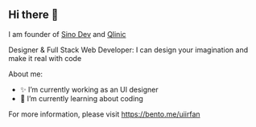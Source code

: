 ## Hi there 👋


<p>I am founder of <a href="https://sinodevart.com" target="_blank">Sino Dev</a> and <a href="">Qlinic</a></p>
<p>Designer & Full Stack Web Developer: I can design your imagination and make it real with code</p>

About me:

- ✨ I’m currently working as an UI designer
- 🌱 I’m currently learning about coding

For more information, please visit https://bento.me/uiirfan
